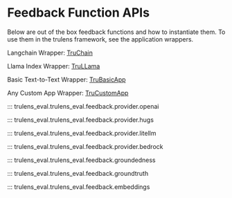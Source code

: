 # Feedback Function APIs
Below are out of the box feedback functions and how to instantiate them. To use them in the trulens framework, see the application wrappers.

Langchain Wrapper: [TruChain](https://www.trulens.org/trulens_eval/api/truchain/)

Llama Index Wrapper: [TruLLama](https://www.trulens.org/trulens_eval/api/trullama/)

Basic Text-to-Text Wrapper: [TruBasicApp](https://www.trulens.org/trulens_eval/api/trubasicapp/)

Any Custom App Wrapper: [TruCustomApp](https://www.trulens.org/trulens_eval/api/trucustom/)


::: trulens_eval.trulens_eval.feedback.provider.openai

::: trulens_eval.trulens_eval.feedback.provider.hugs

::: trulens_eval.trulens_eval.feedback.provider.litellm

::: trulens_eval.trulens_eval.feedback.provider.bedrock

::: trulens_eval.trulens_eval.feedback.groundedness

::: trulens_eval.trulens_eval.feedback.groundtruth

::: trulens_eval.trulens_eval.feedback.embeddings
